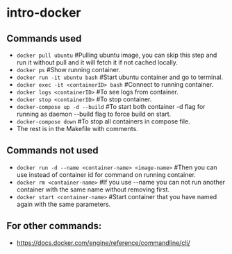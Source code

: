 # intro-docker
## Commands used
 * `docker pull ubuntu` #Pulling ubuntu image, you can skip this step and run it without pull and it will fetch it if not cached locally.
 * `docker ps` #Show running container.
 * `docker run -it ubuntu bash` #Start ubuntu container and go to terminal.
 * `docker exec -it <containerID> bash` #Connect to running container.
 * `docker logs <containerID>` #To see logs from container.
 * `docker stop <containerID>` #To stop container.
 * `docker-compose up -d --build` #To start both container -d flag for running as daemon --build flag to force build on start.
 * `docker-compose down` #To stop all containers in compose file.
 * The rest is in the Makefile with comments.

## Commands not used
 * `docker run -d --name <container-name> <image-name>` #Then you can use <container-name> instead of container id for command on running container.
 * `docker rm <container-name>` #If you use --name you can not run another container with the same name without removing first.
 * `docker start <container-name>` #Start container that you have named again with the same parameters.

## For other commands:
 * https://docs.docker.com/engine/reference/commandline/cli/
